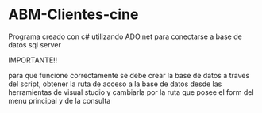 # ABM-Clientes-cine
Programa creado con c# utilizando ADO.net para conectarse a base de datos sql server


IMPORTANTE!!

para que funcione correctamente se debe crear la base de datos a traves del script, obtener la ruta de acceso a la base de datos desde
las herramientas de visual studio y cambiarla por la ruta que posee el form del menu principal y de la consulta
